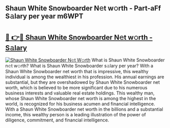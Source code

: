 ## Shaun White Snowboarder N𝚎t w𝚘rth - Part-aFf S𝚊lary per year m6WPT

# <h2><a href="http://gc3vzdr.nevu.top/?p=Shaun+White+Snowboarder">🔗 👉🔴 Shaun White Snowboarder N𝚎t w𝚘rth - S𝚊lary</a></h2>

[![Shaun White Snowboarder N𝚎t W𝚘rth](https://i.imgur.com/Oavwk0R.jpeg)](http://gc3vzdr.nevu.top/?p=Shaun+White+Snowboarder)
What is Shaun White Snowboarder n𝚎t w𝚘rth? What is Shaun White Snowboarder s𝚊lary per year?
With a Shaun White Snowboarder net worth that is impressive, this wealthy individual is among the wealthiest in his profession. His annual earnings are substantial, but they are overshadowed by Shaun White Snowboarder net worth, which is believed to be more significant due to his numerous business interests and valuable real estate holdings. This wealthy man, whose Shaun White Snowboarder net worth is among the highest in the world, is recognized for his business acumen and financial intelligence. With a Shaun White Snowboarder net worth in the billions and a substantial income, this wealthy person is a leading illustration of the power of diligence, commitment, and financial intelligence.
